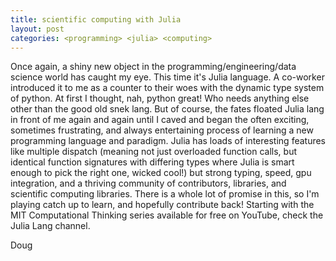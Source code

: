 ```yaml
---
title: scientific computing with Julia
layout: post
categories: <programming> <julia> <computing>
---
```


Once again, a shiny new object in the programming/engineering/data science world has caught my eye. This time it's Julia language. A co-worker introduced it to me as a counter to their woes with the dynamic type system of python. At first I thought, nah, python great! Who needs anything else other than the good old snek lang. But of course, the fates floated Julia lang in front of me again and again until I caved and began the often exciting, sometimes frustrating, and always entertaining process of learning a new programming language and paradigm. Julia has loads of interesting features like multiple dispatch (meaning not just overloaded function calls, but identical function signatures with differing types where Julia is smart enough to pick the right one, wicked cool!) but strong typing, speed, gpu integration, and a thriving community of contributors, libraries, and scientific computing libraries. There is a whole lot of promise in this, so I'm playing catch up to learn, and hopefully contribute back! Starting with the MIT Computational Thinking series available for free on YouTube, check the Julia Lang channel.

Doug
